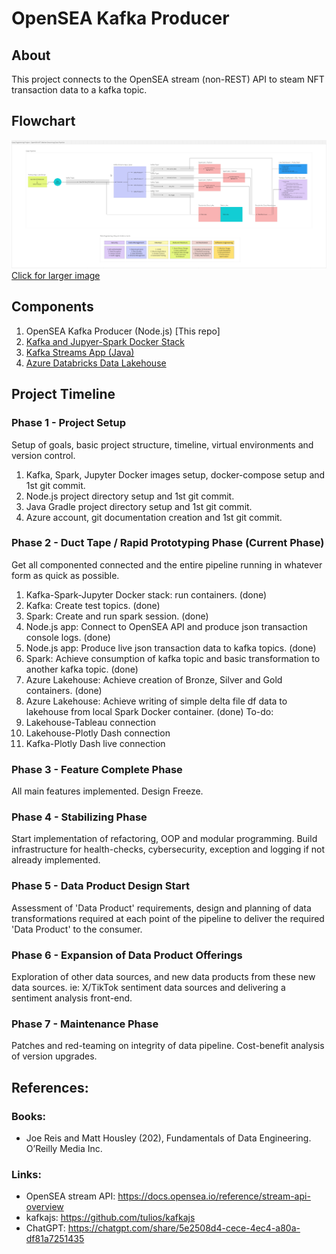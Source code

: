 # OpenSEA Kafka Producer
## About
This project connects to the OpenSEA stream (non-REST) API to steam NFT transaction data to a kafka topic.

## Flowchart
![Data Pipeline Flowchart](images/Flowchart%20v2.png)
[Click for larger image](https://drive.google.com/file/d/1s4PG76NtN370vjhz5pfoGAafAnnlaKT3/view?usp=sharing)

## Components
1. OpenSEA Kafka Producer (Node.js) [This repo]
2. [Kafka and Jupyer-Spark Docker Stack](https://github.com/jbgithub22/kafka-jupyter-spark_docker-stack)
3. [Kafka Streams App (Java)](https://github.com/jbgithub22/opensea_kafka_streams_app)
4. [Azure Databricks Data Lakehouse](https://github.com/jbgithub22/azure-data-lakehouse)

## Project Timeline
### Phase 1 - Project Setup
Setup of goals, basic project structure, timeline, virtual environments and version control.
1. Kafka, Spark, Jupyter Docker images setup, docker-compose setup and 1st git commit.
2. Node.js project directory setup and 1st git commit.
3. Java Gradle project directory setup and 1st git commit.
4. Azure account, git documentation creation and 1st git commit.
### Phase 2 - Duct Tape / Rapid Prototyping Phase (Current Phase)
Get all componented connected and the entire pipeline running in whatever form as quick as possible.
1. Kafka-Spark-Jupyter Docker stack: run containers. (done)
2. Kafka: Create test topics. (done)
3. Spark: Create and run spark session. (done)
4. Node.js app: Connect to OpenSEA API and produce json transaction console logs. (done)
5. Node.js app: Produce live json transaction data to kafka topics. (done)
6. Spark: Achieve consumption of kafka topic and basic transformation to another kafka topic. (done)
7. Azure Lakehouse: Achieve creation of Bronze, Silver and Gold containers. (done)
8. Azure Lakehouse: Achieve writing of simple delta file df data to lakehouse from local Spark Docker container. (done)
To-do:
1. Lakehouse-Tableau connection
2. Lakehouse-Plotly Dash connection
3. Kafka-Plotly Dash live connection
### Phase 3 - Feature Complete Phase
All main features implemented. Design Freeze.
### Phase 4 - Stabilizing Phase
Start implementation of refactoring, OOP and modular programming. Build infrastructure for health-checks, cybersecurity, exception and logging if not already implemented.
### Phase 5 - Data Product Design Start
Assessment of 'Data Product' requirements, design and planning of data transformations required at each point of the pipeline to deliver the required 'Data Product' to the consumer.
### Phase 6 - Expansion of Data Product Offerings
Exploration of other data sources, and new data products from these new data sources. ie: X/TikTok sentiment data sources and delivering a sentiment analysis front-end.
### Phase 7 - Maintenance Phase
Patches and red-teaming on integrity of data pipeline. Cost-benefit analysis of version upgrades.


## References:
### Books:
- Joe Reis and Matt Housley (202), Fundamentals of Data Engineering. O’Reilly Media Inc.
### Links:
- OpenSEA stream API: https://docs.opensea.io/reference/stream-api-overview
- kafkajs: https://github.com/tulios/kafkajs
- ChatGPT: https://chatgpt.com/share/5e2508d4-cece-4ec4-a80a-df81a7251435
